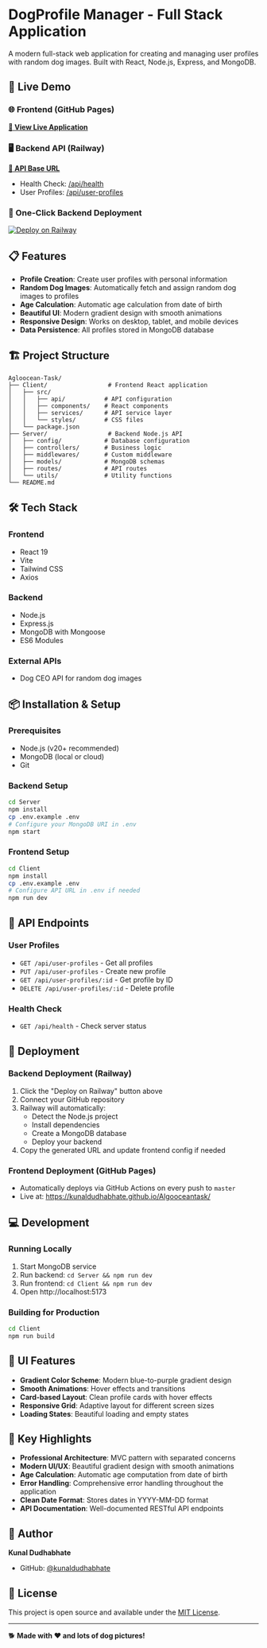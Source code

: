 # DogProfile Manager - Full Stack Application

A modern full-stack web application for creating and managing user profiles with random dog images. Built with React, Node.js, Express, and MongoDB.

## 🚀 Live Demo

### 🌐 Frontend (GitHub Pages)
**[🔗 View Live Application](https://kunaldudhabhate.github.io/Algooceantask/)**

### 🖥️ Backend API (Railway)
**[🔗 API Base URL](https://algooceantask-backend-production.up.railway.app/api)**
- Health Check: [/api/health](https://algooceantask-backend-production.up.railway.app/api/health)
- User Profiles: [/api/user-profiles](https://algooceantask-backend-production.up.railway.app/api/user-profiles)

### 🚀 One-Click Backend Deployment
[![Deploy on Railway](https://railway.app/button.svg)](https://railway.app/new/template/eJu5hE?referralCode=kunaldudhabhate)

## 📋 Features

- **Profile Creation**: Create user profiles with personal information
- **Random Dog Images**: Automatically fetch and assign random dog images to profiles
- **Age Calculation**: Automatic age calculation from date of birth
- **Beautiful UI**: Modern gradient design with smooth animations
- **Responsive Design**: Works on desktop, tablet, and mobile devices
- **Data Persistence**: All profiles stored in MongoDB database

## 🏗️ Project Structure

```
Agloocean-Task/
├── Client/                 # Frontend React application
│   ├── src/
│   │   ├── api/           # API configuration
│   │   ├── components/    # React components
│   │   ├── services/      # API service layer
│   │   └── styles/        # CSS files
│   └── package.json
├── Server/                 # Backend Node.js API
│   ├── config/            # Database configuration
│   ├── controllers/       # Business logic
│   ├── middlewares/       # Custom middleware
│   ├── models/            # MongoDB schemas
│   ├── routes/            # API routes
│   └── utils/             # Utility functions
└── README.md
```

## 🛠️ Tech Stack

### Frontend
- React 19
- Vite
- Tailwind CSS
- Axios

### Backend
- Node.js
- Express.js
- MongoDB with Mongoose
- ES6 Modules

### External APIs
- Dog CEO API for random dog images

## 📦 Installation & Setup

### Prerequisites
- Node.js (v20+ recommended)
- MongoDB (local or cloud)
- Git

### Backend Setup
```bash
cd Server
npm install
cp .env.example .env
# Configure your MongoDB URI in .env
npm start
```

### Frontend Setup
```bash
cd Client
npm install
cp .env.example .env
# Configure API URL in .env if needed
npm run dev
```

## 🎯 API Endpoints

### User Profiles
- `GET /api/user-profiles` - Get all profiles
- `PUT /api/user-profiles` - Create new profile
- `GET /api/user-profiles/:id` - Get profile by ID
- `DELETE /api/user-profiles/:id` - Delete profile

### Health Check
- `GET /api/health` - Check server status

## 🚀 Deployment

### Backend Deployment (Railway)
1. Click the "Deploy on Railway" button above
2. Connect your GitHub repository
3. Railway will automatically:
   - Detect the Node.js project
   - Install dependencies
   - Create a MongoDB database
   - Deploy your backend
4. Copy the generated URL and update frontend config if needed

### Frontend Deployment (GitHub Pages)
- Automatically deploys via GitHub Actions on every push to `master`
- Live at: https://kunaldudhabhate.github.io/Algooceantask/

## 💻 Development

### Running Locally
1. Start MongoDB service
2. Run backend: `cd Server && npm run dev`
3. Run frontend: `cd Client && npm run dev`
4. Open http://localhost:5173

### Building for Production
```bash
cd Client
npm run build
```

## 🎨 UI Features

- **Gradient Color Scheme**: Modern blue-to-purple gradient design
- **Smooth Animations**: Hover effects and transitions
- **Card-based Layout**: Clean profile cards with hover effects
- **Responsive Grid**: Adaptive layout for different screen sizes
- **Loading States**: Beautiful loading and empty states

## 🌟 Key Highlights

- **Professional Architecture**: MVC pattern with separated concerns
- **Modern UI/UX**: Beautiful gradient design with smooth animations
- **Age Calculation**: Automatic age computation from date of birth
- **Error Handling**: Comprehensive error handling throughout the application
- **Clean Date Format**: Stores dates in YYYY-MM-DD format
- **API Documentation**: Well-documented RESTful API endpoints

## 👤 Author

**Kunal Dudhabhate**
- GitHub: [@kunaldudhabhate](https://github.com/kunaldudhabhate)

## 📄 License

This project is open source and available under the [MIT License](LICENSE).

---

🐕 **Made with ❤️ and lots of dog pictures!**